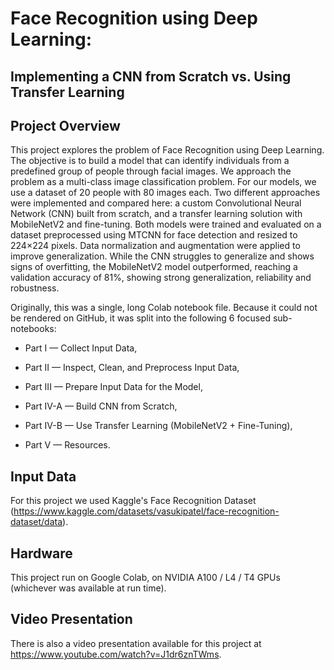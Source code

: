 # Face Recognition using Deep Learning:
## Implementing a CNN from Scratch vs. Using Transfer Learning

## Project Overview
This project explores the problem of Face Recognition using Deep Learning.
The objective is to build a model that can identify individuals from a predefined group of people through facial images.
We approach the problem as a multi-class image classification problem.
For our models, we use a dataset of 20 people with 80 images each.
Two different approaches were implemented and compared here: a custom Convolutional Neural Network (CNN) built from scratch, and a transfer learning solution with MobileNetV2 and fine-tuning. Both models were trained and evaluated on a dataset preprocessed using MTCNN for face detection and resized to 224×224 pixels. Data normalization and augmentation were applied to improve generalization.
While the CNN struggles to generalize and shows signs of overfitting, the MobileNetV2 model outperformed, reaching a validation accuracy of 81%, showing strong generalization, reliability and robustness.

Originally, this was a single, long Colab notebook file.
Because it could not be rendered on GitHub, it was split into the following 6 focused sub-notebooks:

- Part I — Collect Input Data,

- Part II — Inspect, Clean, and Preprocess Input Data,

- Part III — Prepare Input Data for the Model,

- Part IV-A — Build CNN from Scratch,

- Part IV-B — Use Transfer Learning (MobileNetV2 + Fine-Tuning),

- Part V — Resources.

## Input Data
For this project we used Kaggle's Face Recognition Dataset (https://www.kaggle.com/datasets/vasukipatel/face-recognition-dataset/data).

## Hardware
This project run on Google Colab, on NVIDIA A100 / L4 / T4 GPUs (whichever was available at run time).

## Video Presentation
There is also a video presentation available for this project at https://www.youtube.com/watch?v=J1dr6znTWms.